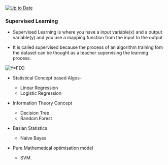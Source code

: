 
[![Up to Date](https://github.com/ikatyang/emoji-cheat-sheet/workflows/Up%20to%20Date/badge.svg)](https://github.com/ikatyang/emoji-cheat-sheet/actions?query=workflow%3A%22Up+to+Date%22)
### Supervised Learning
* Supervised Learning is where you have a input variable(x) and a output variable(y) and you use a mapping function from the input to the output


* It is called supervised because the process of an algorithm training fom the dataset can be thought as a teacher supervising the learning process. 


 <img src="https://latex.codecogs.com/svg.image?Y=F(X)" title="Y=F(X)" />


* Statistical Concept based Algos-
    * Linear Regression
    - Logistic Regression
* Information Theory Concept
    - Decision Tree
    - Random Forest
* Basian Statistics
    - Naive Bayes

* Pure Mathemetical optimisation model
    - SVM.
